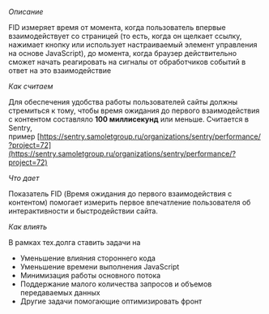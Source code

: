 _Описание_

FID измеряет время от момента, когда пользователь впервые взаимодействует со страницей (то есть, когда он щелкает ссылку, нажимает кнопку или использует настраиваемый элемент управления на основе JavaScript), до момента, когда браузер действительно сможет начать реагировать на сигналы от обработчиков событий в ответ на это взаимодействие

_Как считаем_

Для обеспечения удобства работы пользователей сайты должны стремиться к тому, чтобы время ожидания до первого взаимодействия с контентом составляло **100 миллисекунд** или меньше. Считается в Sentry, пример [https://sentry.samoletgroup.ru/organizations/sentry/performance/?project=72](https://sentry.samoletgroup.ru/organizations/sentry/performance/?project=72)

_Что дает_

Показатель FID (Время ожидания до первого взаимодействия с контентом) помогает измерить первое впечатление пользователя об интерактивности и быстродействии сайта.

_Как влиять_

В рамках тех.долга ставить задачи на

- Уменьшение влияния стороннего кода
- Уменьшение времени выполнения JavaScript
- Минимизация работы основного потока
- Поддержание малого количества запросов и объемов передаваемых данных
- Другие задачи помогающие оптимизировать фронт